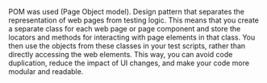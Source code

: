 POM was used (Page Object model). Design pattern that separates the representation of web pages from testing logic. This means that you create a separate class for each web page or page component and store the locators and methods for interacting with page elements in that class. You then use the objects from these classes in your test scripts, rather than directly accessing the web elements. This way, you can avoid code duplication, reduce the impact of UI changes, and make your code more modular and readable.
